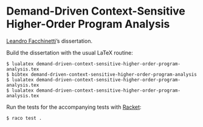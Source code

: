 Demand-Driven Context-Sensitive Higher-Order Program Analysis
=============================================================

[Leandro Facchinetti](https://www.leafac.com)’s dissertation.

Build the dissertation with the usual LaTeX routine:

```console
$ lualatex demand-driven-context-sensitive-higher-order-program-analysis.tex
$ bibtex demand-driven-context-sensitive-higher-order-program-analysis
$ lualatex demand-driven-context-sensitive-higher-order-program-analysis.tex
$ lualatex demand-driven-context-sensitive-higher-order-program-analysis.tex
```

Run the tests for the accompanying tests with [Racket](https://racket-lang.org):

```console
$ raco test .
```
